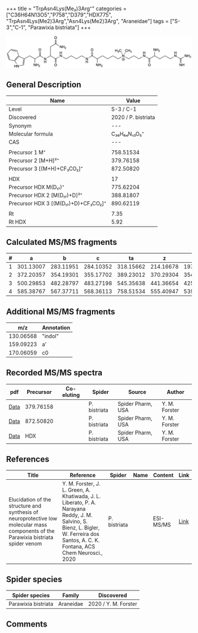 +++
title = "TrpAsn4Lys(Me₂)3Arg⁺"
categories = ["C36H64N13O5","P758","D379","HDX775",
"TrpAsn4Lys(Me2)3Arg","Asn4Lys(Me2)3Arg",
"Araneidae"]
tags = ["S-3","C-1",
"Parawixia bistriata"]
+++

![](/img/TrpAsn4Lys(Me2)3Arg.png)

## General Description

| Name                       | Value              |
|----------------------------|--------------------|
| Level                      | S-3 / C-1          |
| Discovered                 | 2020 / P. bistriata |
| Synonym                    | ---                |
| Molecular formula          | C₃₆H₆₄N₁₃O₅⁺                   |
| CAS                        | ---                |
|                            |                    |
| Precursor 1  M⁺         | 758.51534                   |
| Precursor 2 [M+H]²⁺       | 379.76158                   |
| Precursor 3 [(M+H)+CF₃CO₂]⁺               | 872.50820                   |
|                            |                    |
| HDX                        | 17                   |
| Precursor HDX    M(D₁₇)⁺   | 775.62204                   |
| Precursor HDX 2 [M(D₁₇)+D]²⁺ | 388.81807                   |
| Precursor HDX 3 [(M(D₁₇)+D)+CF₃CO₂]⁺           | 890.62119                   |
|                            |                    |
| Rt                         | 7.35                   |
| Rt HDX                     | 5.92                   |

## Calculated MS/MS fragments

| # | a         | b         | c         | ta        | z         | y         | tz        |
|---|-----------|-----------|-----------|-----------|-----------|-----------|-----------|
| 1 | 301.13007 | 283.11951 | 284.10352 | 318.15662 | 214.16678 | 197.14023 | 259.22463 |
| 2 | 372.20357 | 354.19301 | 355.17702 | 389.23012 | 370.29304 | 354.27432 | 387.31959 |
| 3 | 500.29853 | 482.28797 | 483.27198 | 545.35638 | 441.36654 | 425.34782 | 458.39309 |
| 4 | 585.38767 | 567.37711 | 568.36113 | 758.51534 | 555.40947 | 539.39075 | 572.43602 |

## Additional MS/MS fragments

| m/z | Annotation |
|-----|------------|
| 130.06568    | "indol"      |
| 159.09223    | a'           |
| 170.06059    | c0           |

## Recorded MS/MS spectra

| pdf                                             | Precursor | Co-eluting | Spider      | Source                       | Author        |
|-------------------------------------------------|-----------|------------|-------------|------------------------------|---------------|
| [Data](/pdf/P-bistriata/758_TrpAsn4Lys(Me2)3Arg_Pb_2.pdf) | 379.76158 |           | P. bistriata | Spider Pharm, USA | Y. M. Forster |
| [Data](/pdf/P-bistriata/758_TrpAsn4Lys(Me2)3Arg_Pb_3.pdf) | 872.50820 |           | P. bistriata | Spider Pharm, USA | Y. M. Forster |
| [Data](/pdf/P-bistriata/758_TrpAsn4Lys(Me2)3Arg_Pb_2_HDX.pdf) | HDX |           | P. bistriata | Spider Pharm, USA | Y. M. Forster |


## References

| Title | Reference | Spider | Name | Content | Link |
|-------|-----------|--------|------|---------|------|
| Elucidation of the structure and synthesis of neuroprotective low molecular mass components of the Parawixia bistriata spider venom      | Y. M. Forster, J. L. Green, A. Khatiwada, J. L. Liberato, P. A. Narayana Reddy, J. M. Salvino, S. Bienz, L. Bigler, W. Ferreira dos Santos, A. C. K. Fontana, ACS Chem Neurosci., 2020          | P. bistriata       |      | ESI-MS/MS        | [Link](https://pubs.acs.org/doi/10.1021/acschemneuro.0c00007)     |

## Spider species

| Spider species     | Family     | Discovered           |
|--------------------|------------|----------------------|
| Parawixia bistriata | Araneidae | 2020 / Y. M. Forster |


## Comments